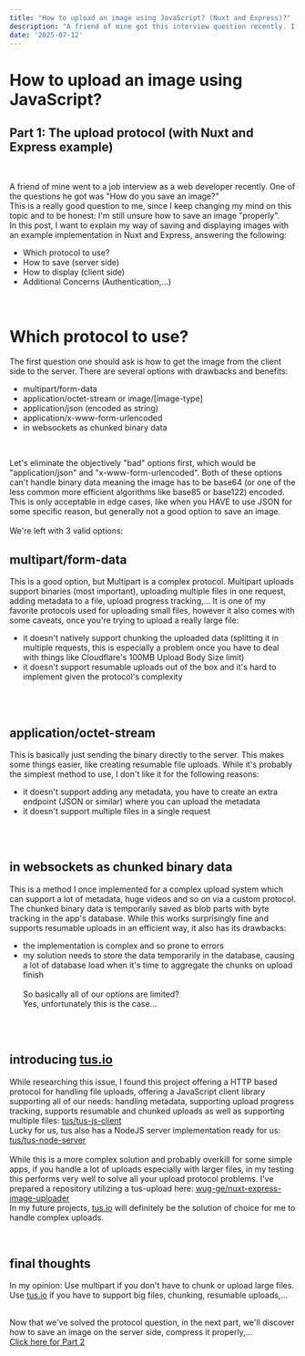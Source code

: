 ```yaml
---
title: "How to upload an image using JavaScript? (Nuxt and Express)?"
description: "A friend of mine got this interview question recently. I thought it's actually a really good question, especially for senior developers. What is the proper way to save an image with Nuxt and Express?"
date: '2025-07-12'
---
```


# How to upload an image using JavaScript?
## Part 1: The upload protocol (with Nuxt and Express example)

<br>
<p>A friend of mine went to a job interview as a web developer recently. One of the questions he got was "How do you save an image?"<br>
This is a really good question to me, since I keep changing my mind on this topic and to be honest: I'm still unsure how to save an image "properly".<br>
In this post, I want to explain my way of saving and displaying images with an example implementation in Nuxt and Express, answering the following:<br>
<ul style="font-weight:400;">
<li>Which protocol to use?<br></li>
<li>How to save (server side)<br></li>
<li>How to display (client side)<br></li>
<li>Additional Concerns (Authentication,...)<br></li>
</ul>
</p>
<br>

# Which protocol to use?
<p>The first question one should ask is how to get the image from the client side to the server. There are several options with drawbacks and benefits:<br>
<ul>
<li>multipart/form-data</li>
<li>application/octet-stream or image/[image-type]</li>
<li>application/json (encoded as string)</li>
<li>application/x-www-form-urlencoded</li>
<li>in websockets as chunked binary data</li>
</ul>
<br>

Let's eliminate the objectively "bad" options first, which would be "application/json" and "x-www-form-urlencoded". Both of these options can't handle binary data meaning the image has to be base64 (or one of the less common more efficient algorithms like base85 or base122) encoded. This is only acceptable in edge cases, like when you HAVE to use JSON for some specific reason, but generally not a good option to save an image.<br>
<br>
We're left with 3 valid options:<br>

## multipart/form-data
This is a good option, but Multipart is a complex protocol. Multipart uploads support binaries (most important), uploading multiple files in one request, adding metadata to a file, upload progress tracking,...
It is one of my favorite protocols used for uploading small files, however it also comes with some caveats, once you're trying to upload a really large file:
- it doesn't natively support chunking the uploaded data (splitting it in multiple requests, this is especially a problem once you have to deal with things like Cloudflare's 100MB Upload Body Size limit)
- it doesn't support resumable uploads out of the box and it's hard to implement given the protocol's complexity
<br>
<br>

## application/octet-stream

This is basically just sending the binary directly to the server. This makes some things easier, like creating resumable file uploads. While it's probably the simplest method to use, I don't like it for the following reasons:
- it doesn't support adding any metadata, you have to create an extra endpoint (JSON or similar) where you can upload the metadata
- it doesn't support multiple files in a single request
<br>
<br>

## in websockets as chunked binary data
This is a method I once implemented for a complex upload system which can support a lot of metadata, huge videos and so on via a custom protocol. The chunked binary data is temporarily saved as blob parts with byte tracking in the app's database. While this works surprisingly fine and supports resumable uploads in an efficient way, it also has its drawbacks:
- the implementation is complex and so prone to errors
- my solution needs to store the data temporarily in the database, causing a lot of database load when it's time to aggregate the chunks on upload finish
<br><br>
So basically all of our options are limited?<br>
Yes, unfortunately this is the case...
<br>
<br>

<client-only><!-- A in H2 causes nuxt to have hydration issues, reproduce and open nuxt issue -->

## introducing <a href="https://tus.io" target="_blank" class="blog-link">tus.io</a>
While researching this issue, I found this project offering a HTTP based protocol for handling file uploads, offering a JavaScript client library supporting all of our needs: handling metadata, supporting upload progress tracking, supports resumable and chunked uploads as well as supporting multiple files: <a href="https://github.com/tus/tus-js-client" target="_blank" class="blog-link">tus/tus-js-client</a><br>
Lucky for us, tus also has a NodeJS server implementation ready for us: <a href="https://github.com/tus/tus-node-server" target="_blank" class="blog-link">tus/tus-node-server</a><br>
<br>
While this is a more complex solution and probably overkill for some simple apps, if you handle a lot of uploads especially with larger files, in my testing this performs very well to solve all your upload protocol problems.
I've prepared a repository utilizing a tus-upload here: <a href="https://github.com/wug-ge/nuxt-express-image-uploader" target="_blank" class="blog-link">wug-ge/nuxt-express-image-uploader</a>
<br> 
In my future projects, <a href="https://tus.io" target="_blank" class="blog-link">tus.io</a> will definitely be the solution of choice for me to handle complex uploads.
<br>
</p>
<br>

## final thoughts
In my opinion: Use multipart if you don't have to chunk or upload large files. Use <a href="https://tus.io" target="_blank" class="blog-link">tus.io</a> if you have to support big files, chunking, resumable uploads,...
</client-only>

<br>
Now that we've solved the protocol question, in the next part, we'll discover how to save an image on the server side, compress it properly,...
<br>
<a href="/blog/save-image-using-javascript-storing" class="blog-link">Click here for Part 2</a> 
<br>